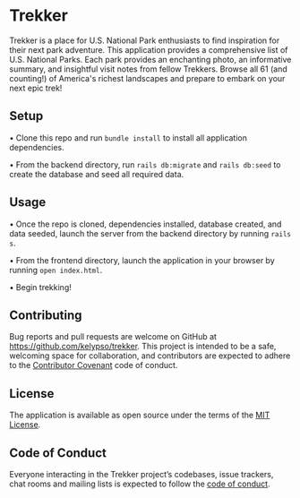 # Trekker

Trekker is a place for U.S. National Park enthusiasts to find inspiration for their next park adventure. This application provides a comprehensive list of U.S. National Parks. Each park provides an enchanting photo, an informative summary, and insightful visit notes from fellow Trekkers. Browse all 61 (and counting!) of America's richest landscapes and prepare to embark on your next epic trek!

## Setup

• Clone this repo and run `bundle install` to install all application dependencies.

• From the backend directory, run `rails db:migrate` and `rails db:seed` to create the database and seed all required data.

## Usage

• Once the repo is cloned, dependencies installed, database created, and data seeded, launch the server from the backend directory by running `rails s`.

• From the frontend directory, launch the application in your browser by running `open index.html`.

• Begin trekking!

## Contributing

Bug reports and pull requests are welcome on GitHub at https://github.com/kelypso/trekker. This project is intended to be a safe, welcoming space for collaboration, and contributors are expected to adhere to the [Contributor Covenant](http://contributor-covenant.org) code of conduct.

## License

The application is available as open source under the terms of the [MIT License](https://opensource.org/licenses/MIT).

## Code of Conduct

Everyone interacting in the Trekker project’s codebases, issue trackers, chat rooms and mailing lists is expected to follow the [code of conduct](https://github.com/kelypso/trekker/blob/master/CODE_OF_CONDUCT.md).
